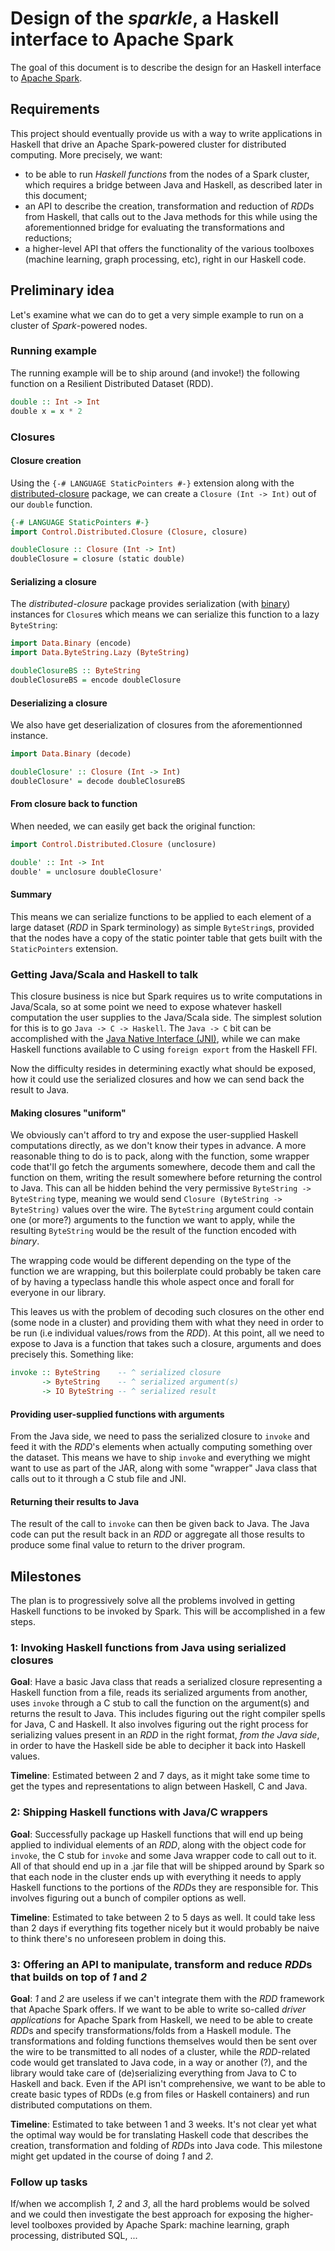# Design of the *sparkle*, a Haskell interface to Apache Spark

The goal of this document is to describe the design for an Haskell interface to [Apache Spark](http://spark.apache.org/).

## Requirements

This project should eventually provide us with a way to write applications in Haskell that drive an Apache Spark-powered cluster for distributed computing. More precisely, we want:

- to be able to run *Haskell functions* from the nodes of a Spark cluster, which requires a bridge between Java and Haskell, as described later in this document;
- an API to describe the creation, transformation and reduction of *RDD*s from Haskell, that calls out to the Java methods for this while using the aforementionned bridge for evaluating the transformations and reductions;
- a higher-level API that offers the functionality of the various toolboxes (machine learning, graph processing, etc), right in our Haskell code.

## Preliminary idea

Let's examine what we can do to get a very simple example to run on a cluster of *Spark*-powered nodes.

### Running example

The running example will be to ship around (and invoke!) the following function on a Resilient Distributed Dataset (RDD).

``` haskell
double :: Int -> Int
double x = x * 2
```

### Closures

#### Closure creation

Using the `{-# LANGUAGE StaticPointers #-}` extension along with the [distributed-closure](https://github.com/tweag/distributed-closure) package, we can create a `Closure (Int -> Int)` out of our `double` function.

``` haskell
{-# LANGUAGE StaticPointers #-}
import Control.Distributed.Closure (Closure, closure)

doubleClosure :: Closure (Int -> Int)
doubleClosure = closure (static double)
```

#### Serializing a closure

The *distributed-closure* package provides serialization (with [binary](http://hackage.haskell.org/package/binary)) instances for `Closure`s which means we can serialize this function to a lazy `ByteString`:

``` haskell
import Data.Binary (encode)
import Data.ByteString.Lazy (ByteString)

doubleClosureBS :: ByteString
doubleClosureBS = encode doubleClosure
```

#### Deserializing a closure

We also have get deserialization of closures from the aforementionned instance.

``` haskell
import Data.Binary (decode)

doubleClosure' :: Closure (Int -> Int)
doubleClosure' = decode doubleClosureBS
```

#### From closure back to function

When needed, we can easily get back the original function:

``` haskell
import Control.Distributed.Closure (unclosure)

double' :: Int -> Int
double' = unclosure doubleClosure'
```

#### Summary

This means we can serialize functions to be applied to each element of a large dataset (*RDD* in Spark terminology) as simple `ByteString`s, provided that the nodes have a copy of the static pointer table that gets built with the `StaticPointers` extension.

### Getting Java/Scala and Haskell to talk

This closure business is nice but Spark requires us to write computations in Java/Scala, so at some point we need to expose whatever haskell computation the user supplies to the Java/Scala side. The simplest solution for this is to go `Java -> C -> Haskell`. The `Java -> C` bit can be accomplished with the [Java Native Interface (JNI)](https://en.wikipedia.org/wiki/Java_Native_Interface), while we can make Haskell functions available to C using `foreign export` from the Haskell FFI.

Now the difficulty resides in determining exactly what should be exposed, how it could use the serialized closures and how we can send back the result to Java.

#### Making closures "uniform"

We obviously can't afford to try and expose the user-supplied Haskell computations directly, as we don't know their types in advance. A more reasonable thing to do is to pack, along with the function, some wrapper code that'll go fetch the arguments somewhere, decode them and call the function on them, writing the result somewhere before returning the control to Java. This can all be hidden behind the very permissive `ByteString -> ByteString` type, meaning we would send `Closure (ByteString -> ByteString)` values over the wire. The `ByteString` argument could contain one (or more?) arguments to the function we want to apply, while the resulting `ByteString` would be the result of the function encoded with *binary*.

The wrapping code would be different depending on the type of the function we are wrapping, but this boilerplate could probably be taken care of by having a typeclass handle this whole aspect once and forall for everyone in our library.

This leaves us with the problem of decoding such closures on the other end (some node in a cluster) and providing them with what they need in order to be run (i.e individual values/rows from the *RDD*). At this point,  all we need to expose to Java is a function that takes such a closure, arguments and does precisely this. Something like:

``` haskell
invoke :: ByteString    -- ^ serialized closure
       -> ByteString    -- ^ serialized argument(s)
       -> IO ByteString -- ^ serialized result
```

#### Providing user-supplied functions with arguments

From the Java side, we need to pass the serialized closure to `invoke` and feed it with the *RDD*'s elements when actually computing something over the dataset. This means we have to ship `invoke` and everything we might want to use as part of the JAR, along with some "wrapper" Java class that calls out to it through a C stub file and JNI.

#### Returning their results to Java

The result of the call to `invoke` can then be given back to Java. The Java code can put the result back in an *RDD* or aggregate all those results to produce some final value to return to the driver program.

## Milestones

The plan is to progressively solve all the problems involved in getting Haskell functions to be invoked by Spark. This will be accomplished in a few steps.

### 1: Invoking Haskell functions from Java using serialized closures

**Goal**: Have a basic Java class that reads a serialized closure representing a Haskell function from a file, reads its serialized arguments from another, uses `invoke` through a C stub to call the function on the argument(s) and returns the result to Java. This includes figuring out the right compiler spells for Java, C and Haskell. It also involves figuring out the right process for serializing values present in an *RDD* in the right format, *from the Java side*, in order to have the Haskell side be able to decipher it back into Haskell values.

**Timeline**: Estimated between 2 and 7 days, as it might take some time to get the types and representations to align between Haskell, C and Java.

### 2: Shipping Haskell functions with Java/C wrappers

**Goal**: Successfully package up Haskell functions that will end up being applied to individual elements of an *RDD*, along with the object code for `invoke`, the C stub for `invoke` and some Java wrapper code to call out to it. All of that should end up in a .jar file that will be shipped around by Spark so that each node in the cluster ends up with everything it needs to apply Haskell functions to the portions of the *RDD*s they are responsible for. This involves figuring out a bunch of compiler options as well.

**Timeline**: Estimated to take between 2 to 5 days as well. It could take less than 2 days if everything fits together nicely but it would probably be naive to think there's no unforeseen problem in doing this.

### 3: Offering an API to manipulate, transform and reduce *RDD*s that builds on top of *1* and *2*

**Goal**: *1* and *2* are useless if we can't integrate them with the *RDD* framework that Apache Spark offers. If we want to be able to write so-called *driver applications* for Apache Spark from Haskell, we need to be able to create *RDD*s and specify transformations/folds from a Haskell module. The transformations and folding functions themselves would then be sent over the wire to be transmitted to all nodes of a cluster, while the *RDD*-related code would get translated to Java code, in a way or another (?), and the library would take care of (de)serializing everything from Java to C to Haskell and back. Even if the API isn't comprehensive, we want to be able to create basic types of RDDs (e.g from files or Haskell containers) and run distributed computations on them.

**Timeline**: Estimated to take between 1 and 3 weeks. It's not clear yet what the optimal way would be for translating Haskell code that describes the creation, transformation and folding of *RDD*s into Java code. This milestone might get updated in the course of doing *1* and *2*.

### Follow up tasks

If/when we accomplish *1*, *2* and *3*, all the hard problems would be solved and we could then investigate the best approach for exposing the higher-level toolboxes provided by Apache Spark: machine learning, graph processing, distributed SQL, ...
